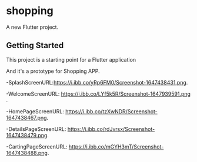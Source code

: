 # shopping

A new Flutter project.

## Getting Started

This project is a starting point for a Flutter application

And it's a prototype for Shopping APP.

-SplashScreenURL:https://i.ibb.co/yRp6FM0/Screenshot-1647438431.png.

-WelcomeScreenURL: https://i.ibb.co/LYf5k5R/Screenshot-1647939591.png .

-HomePageScreenURL: https://i.ibb.co/tzXwNDR/Screenshot-1647438467.png.

-DetailsPageScreenURL: https://i.ibb.co/rdJvrsx/Screenshot-1647438479.png.

-CartingPageScreenURL: https://i.ibb.co/mGYH3mT/Screenshot-1647438488.png.
